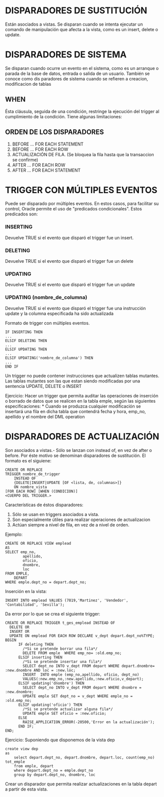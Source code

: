# DISPARADORES DE SUSTITUCIÓN
Están asociados a vistas. Se disparan cuando se intenta ejecutar un comando de 
manipulación que afecta a la vista, como es un insert, delete o update.

# DISPARADORES DE SISTEMA
Se disparan cuando ocurre un evento en el sistema, como es un arranque o parada
de la base de datos, entrada o salida de un usuario. También se conoce como dis
paradores de sistema cuando se refieren a creacion, modificacion de tablas

## WHEN
Ésta cláusula, seguida de una condición, restringe la ejecución del trigger al
cumplimiento de la condición. Tiene algunas limitaciones:


## ORDEN DE LOS DISPARADORES
1. BEFORE ... FOR EACH STATEMENT
2. BEFORE ... FOR EACH ROW
3. ACTUALIZACIÓN DE FILA. (Se bloquea la fila hasta que la transaccion se confirme)
4. AFTER ... FOR EACH ROW
5. AFTER ... FOR EACH STATEMENT


# TRIGGER CON MÚLTIPLES EVENTOS

Puede ser disparado por múltiples eventos. En estos casos, para facilitar su 
control, Oracle permite el uso de "predicados condicionales". Estos predicados
son:
### INSERTING
Devuelve TRUE si el evento que disparó el trigger fue un insert.
### DELETING
Devuelve TRUE si el evento que disparó el trigger fue un delete
### UPDATING
Devuelve TRUE si el evento que disparó el trigger fue un update
### UPDATING (nombre_de_columna)
Devuelve TRUE si el evento que disparó el trigger fue una instrucción update y la
columna especificada ha sido actualizada

Formato de trigger con múltiples eventos.

	IF INSERTING THEN
	...
	ELSIF DELETING THEN
	...
	ELSIF UPDATING THEN
	...
	ELSIF UPDATING('nombre_de_columna') THEN
	...
	END IF

Un trigger no puede contener instrucciones que actualizen tablas mutantes. Las
tablas mutantes son las que estan siendo modificadas por una sentencia UPDATE,
DELETE o INSERT

Ejercicio:
	Hacer un trigger que permita auditar las operaciones de inserción o borrado
	de datos que se realicen en la tabla emple, según las siguientes 
	especificaciones:
	* Cuando se produzca cualquier modificación se insertará una fila en dicha
	tabla que contendrá fecha y hora, emp_no, apellido y el nombre del DML 
	operation


DISPARADORES DE ACTUALIZACIÓN
=============================
Son asociados a vistas.- Sólo se lanzan con instead of, en vez de after o before.
Por éste motivo se denominan disparadores de sustitución. El formato es el siguiene:

	CREATE OR REPLACE
	TRIGGER nombre_de_trigger
		INSTEAD OF 
		{DELETE|INSERT|UPDATE [OF <lista, de, columnas>]}
		ON nombre_vista
	[FOR EACH ROW] [WHEN (CONDICION)]
	<CUERPO DEL TRIGGER.>

Características de éstos disparadores:
1. Sólo se usan en triggers asociados a vista.
2. Son especialmente útiles para realizar operaciones de actualizacion
3. Actúan siempre a nivel de fila, en vez de a nivel de orden.

Ejemplo:

	CREATE OR REPLACE VIEW emplead
	AS
	SELECT emp_no,
	        apellido,
	        oficio,
	        dnombre,
	        loc
	FROM EMPLE,
	    DEPART
	WHERE emple.dept_no = depart.dept_no;

Inserción en la vista:

	INSERT INTO emplead VALUES (7819,'Martinez', 'Vendedor', 'Contabilidad', 'Sevilla');

Da error por lo que se crea el siguiente trigger:

	CREATE OR REPLACE TRIGGER t_ges_emplead INSTEAD OF
	  DELETE OR
	  INSERT OR
	  UPDATE ON emplead FOR EACH ROW DECLARE v_dept depart.dept_no%TYPE;
	BEGIN
	      IF deleting THEN
	        /*Si se pretende borrar una fila*/
	        DELETE FROM emple  WHERE emp_no= :old.emp_no;
	      ELSIF inserting THEN
	        /*Si se pretende insertar una fila*/
	        SELECT dept_no INTO v_dept FROM depart WHERE depart.dnombre= :new.dnombre AND loc = :new.loc;
	        INSERT  INTO emple (emp_no,apellido, oficio, dept_no)
	        VALUES(:new.emp_no,:new.apellido,:new.oficio,v_depart);
	      ELSIF updating('dnombre') THEN
	        SELECT dept_no INTO v_dept FROM depart WHERE dnombre = :new.dnombre;
	        UPDATE emple SET dept_no = v_dept WHERE emple_no = :old.emp_no;
	      ELSIF updating('oficio') THEN
	        /*Si se pretende actualizar alguna fila*/
	        UPDATE emple SET oficio = :new.oficio;
	      ELSE
	        RAISE_APPLICATION_ERROR(-20500,'Error en la actualización');
	      END IF;
	END;

Ejercicio:
Suponiendo que disponemos de la vista dep 

	create view dep
	as 
		select depart.dept_no, depart.dnombre, depart.loc, count(emp_no) tot_emple
		from emple, depart
		where depart.dept_no = emple.dept_no
		group by depart.dept_no, dnombre, loc

Crear un disparador que permita realizar actualizaciones en la tabla depart a 
partir de esta vista. 
